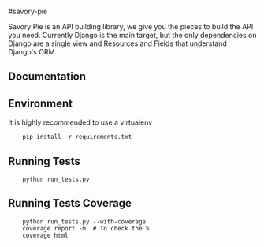 #savory-pie

Savory Pie is an API building library, we give you the pieces to build the API
you need. Currently Django is the main target, but the only dependencies on
Django are a single view and Resources and Fields that understand Django's ORM.


Documentation
-----

Environment
-----
It is highly recommended to use a virtualenv
```
    pip install -r requirements.txt
```


Running Tests
-----
```
    python run_tests.py
```

Running Tests Coverage
-----
```
    python run_tests.py --with-coverage
    coverage report -m  # To check the %
    coverage html
```

